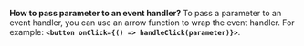 **How to pass parameter to an event handler?**
To pass a parameter to an event handler, you can use an arrow function to wrap the event handler. For example: **`<button onClick={() => handleClick(parameter)}>`**.